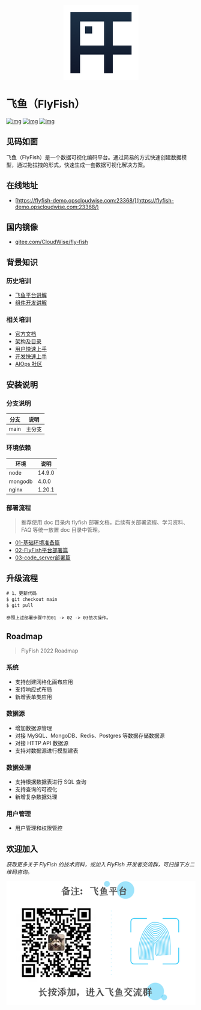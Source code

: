 <div align="center">
  <a href="https://github.com/CloudWise-OpenSource/FlyFish"><img src="./doc/images/FlyFish logo.png" alt="flyfish" /></a>
</div>

# 飞鱼（FlyFish）

[![img](https://camo.githubusercontent.com/b90fbf522edfb28cd12154150fae08fd89d4be956e644f327f369df43ef33bf0/68747470733a2f2f62616467656e2e6e65742f6769746875622f7072732f436c6f7564576973652d4f70656e536f757263652f466c7946697368)](https://github.com/CloudWise-OpenSource/FlyFish/pulls) [![img](https://camo.githubusercontent.com/4bf17723fd9a7438e40dda0d0f05c3ff85df8450605fbec58cf4643bb044ca49/68747470733a2f2f62616467656e2e6e65742f6769746875622f6c6963656e73652f436c6f7564576973652d4f70656e536f757263652f466c7946697368)](https://github.com/CloudWise-OpenSource/FlyFish/blob/main/LICENSE) [![img](https://camo.githubusercontent.com/1fb3e7fec903937186ee550f90f558bdf63575dc171251276c3335ff863d13cc/68747470733a2f2f62616467656e2e6e65742f6769746875622f72656c656173652f436c6f7564576973652d4f70656e536f757263652f466c7946697368)](https://github.com/CloudWise-OpenSource/FlyFish/releases)

## 见码如面

飞鱼（FlyFish）是一个数据可视化编码平台。通过简易的方式快速创建数据模型，通过拖拉拽的形式，快速生成一套数据可视化解决方案。

## 在线地址

- [https://flyfish-demo.opscloudwise.com:23368/](https://flyfish-demo.opscloudwise.com:23368/)

## 国内镜像

- [gitee.com/CloudWise/fly-fish](https://gitee.com/CloudWise/fly-fish)

## 背景知识

### 历史培训

- [飞鱼平台讲解](http://docs.aiops.cloudwise.com/zh/flyfish)
- [组件开发讲解](http://docs.aiops.cloudwise.com/zh/flyfish/component/develop.html)

### 相关培训

- [官方文档](http://docs.aiops.cloudwise.com/zh/flyfish)
- [架构及目录](http://docs.aiops.cloudwise.com/zh/flyfish/design.html)
- [用户快速上手](http://docs.aiops.cloudwise.com/zh/flyfish/getting-started/)
- [开发快速上手](http://docs.aiops.cloudwise.com/zh/flyfish/component/basic.html)
- [AIOps 社区](https://www.cloudwise.ai/#/datalaker/dashboard)

## 安装说明

### 分支说明

| 分支 | 说明   |
| ---- | ------ |
| main | 主分支 |

### 环境依赖

| 环境    | 说明   |
| ------- | ------ |
| node    | 14.9.0 |
| mongodb | 4.0.0  |
| nginx   | 1.20.1 |

### 部署流程

> 推荐使用 doc 目录内 flyfish 部署文档，后续有关部署流程、学习资料、FAQ 等统一放置 doc 目录中管理。

- [01-基础环境准备篇](./doc/01-基础环境准备篇.md)
- [02-FlyFish平台部署篇](./doc/02-FlyFish平台部署篇.md)
- [03-code_server部署篇](./doc/03-code_server部署篇.md)

## 升级流程

```
# 1、更新代码
$ git checkout main
$ git pull

参照上述部署步骤中的01 -> 02 -> 03依次操作。
```

## Roadmap

> FlyFish 2022 Roadmap

### 系统

- 支持创建网格化画布应用
- 支持响应式布局
- 新增表单类应用

### 数据源

- 增加数据源管理
- 对接 MySQL、MongoDB、Redis、Postgres 等数据存储数据源
- 对接 HTTP API 数据源
- 支持对数据源进行模型建表

### 数据处理

- 支持根据数据表进行 SQL 查询
- 支持查询的可视化
- 新增复杂数据处理

### 用户管理

- 用户管理和权限管控

## 欢迎加入

_获取更多关于 FlyFish 的技术资料，或加入 FlyFish 开发者交流群，可扫描下方二维码咨询。_

<img src="./doc/images/Susie.png" width="550px"/>
